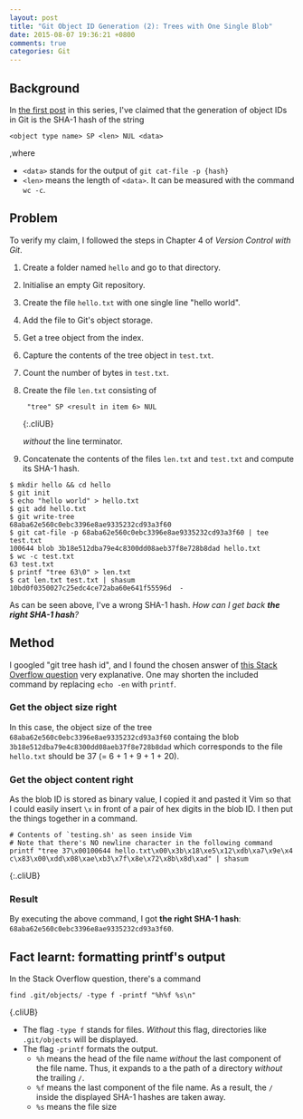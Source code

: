 ```yaml
---
layout: post
title: "Git Object ID Generation (2): Trees with One Single Blob"
date: 2015-08-07 19:36:21 +0800
comments: true
categories: Git
---
```


Background
---

In [the first post][seri1] in this series, I've claimed that the
generation of object IDs in Git is the SHA-1 hash of the string

    <object type name> SP <len> NUL <data>

,where

- `<data>` stands for the output of `git cat-file -p {hash}`
- `<len>` means the length of `<data>`.  It can be measured with the
    command `wc -c`.

Problem
---

To verify my claim, I followed the steps in Chapter 4 of *Version
Control with Git*.

1. Create a folder named `hello` and go to that directory.
2. Initialise an empty Git repository.
3. Create the file `hello.txt` with one single line "hello world".
4. Add the file to Git's object storage.
5. Get a tree object from the index.
6. Capture the contents of the tree object in `test.txt`.
7. Count the number of bytes in `test.txt`.
8. Create the file `len.txt` consisting of

        "tree" SP <result in item 6> NUL
    {:.cliUB}

    *without* the line terminator.

9. Concatenate the contents of the files `len.txt` and `test.txt` and
compute its SHA-1 hash.

<pre class="cliUB"><code>$ mkdir hello && cd hello
$ git init
$ echo "hello world" &gt; hello.txt
$ git add hello.txt
$ git write-tree
<span class="UBHLCode">68aba62e560c0ebc3396e8ae9335232cd93a3f60</span>
$ git cat-file -p 68aba62e560c0ebc3396e8ae9335232cd93a3f60 | tee test.txt
<span class="UBHLCode">100644 blob 3b18e512dba79e4c8300dd08aeb37f8e728b8dad	hello.txt</span>
$ wc -c test.txt
63 test.txt
$ printf "tree 63\0" &gt; len.txt
$ cat len.txt test.txt | shasum
<span class="err">10bd0f0350027c25edc4ce72aba60e641f55596d  -</span>
</code></pre>

As can be seen above, I've <span class="err">a wrong SHA-1
hash</span>.  *How can I get back **the right SHA-1 hash**?*

<!-- more -->

Method
---

I googled "git tree hash id", and I found the chosen answer of
[this Stack Overflow question][so13977017] very explanative.  One may
shorten the included command by replacing `echo -en` with `printf`.

### Get the object size right

In this case, the object size of the tree
`68aba62e560c0ebc3396e8ae9335232cd93a3f60` containg the blob
`3b18e512dba79e4c8300dd08aeb37f8e728b8dad` which corresponds to the
file `hello.txt` should be 37 (= 6 + 1 + 9 + 1 + 20).

### Get the object content right

As the blob ID is stored as binary value, I copied it and pasted it
Vim so that I could easily insert `\x` in front of a pair of hex
digits in the blob ID.  I then put the things together in a command.

    # Contents of `testing.sh' as seen inside Vim
    # Note that there's NO newline character in the following command
    printf "tree 37\x00100644 hello.txt\x00\x3b\x18\xe5\x12\xdb\xa7\x9e\x4
    c\x83\x00\xdd\x08\xae\xb3\x7f\x8e\x72\x8b\x8d\xad" | shasum
{:.cliUB}

### Result

By executing the above command, I got **the right SHA-1 hash**:
`68aba62e560c0ebc3396e8ae9335232cd93a3f60`.

Fact learnt: formatting printf's output
---

In the Stack Overflow question, there's a command

    find .git/objects/ -type f -printf "%h%f %s\n"
{.cliUB}

- The flag `-type f` stands for files.  *Without* this flag,
    directories like `.git/objects` will be displayed.
- The flag `-printf` formats the output.
    - `%h` means the head of the file name *without* the last
        component of the file name.  Thus, it expands to a the path of
        a directory *without* the trailing `/`.
    - `%f` means the last component of the file name.  As a result,
        the `/` inside the displayed SHA-1 hashes are taken away.
    - `%s` means the file size

[seri1]: /blog/2015/08/07/git-object-id-generation-1-blobs-and-commits/
[so13977017]: http://stackoverflow.com/a/13977017
